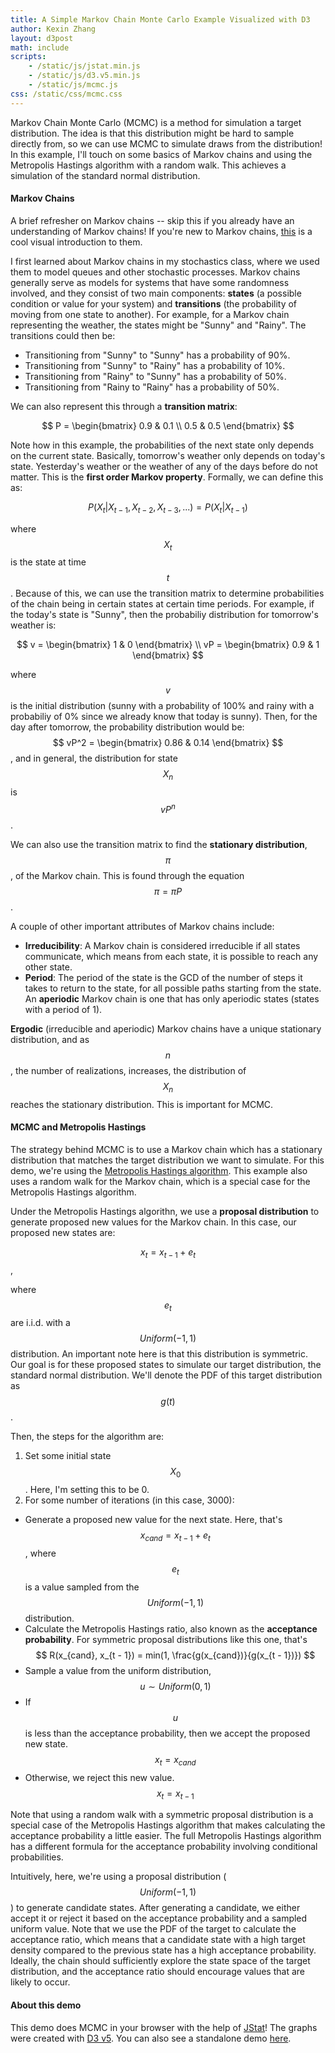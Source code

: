 ```yaml
---
title: A Simple Markov Chain Monte Carlo Example Visualized with D3
author: Kexin Zhang
layout: d3post
math: include
scripts:
    - /static/js/jstat.min.js
    - /static/js/d3.v5.min.js
    - /static/js/mcmc.js
css: /static/css/mcmc.css
---
```


Markov Chain Monte Carlo (MCMC) is a method for simulation a target distribution. The idea is that this distribution might be hard to sample directly from, so we can use MCMC to simulate draws from the distribution! In this example, I'll touch on some basics of Markov chains and using the Metropolis Hastings algorithm with a random walk. This achieves a simulation of the standard normal distribution.

<div id="chart"></div>
<div id="hist"></div>

#### Markov Chains
A brief refresher on Markov chains -- skip this if you already have an understanding of Markov chains! If you're new to Markov chains, [this](http://setosa.io/ev/markov-chains/) is a cool visual introduction to them.

I first learned about Markov chains in my stochastics class, where we used them to model queues and other stochastic processes. Markov chains generally serve as models for systems that have some randomness involved, and they consist of two main components: **states** (a possible condition or value for your system) and **transitions** (the probability of moving from one state to another). For example, for a Markov chain representing the weather, the states might be "Sunny" and "Rainy". The transitions could then be:
* Transitioning from "Sunny" to "Sunny" has a probability of 90%.
* Transitioning from "Sunny" to "Rainy" has a probability of 10%.
* Transitioning from "Rainy" to "Sunny" has a probability of 50%.
* Transitioning from "Rainy to "Rainy" has a probability of 50%. 

We can also represent this through a **transition matrix**:

$$
P = \begin{bmatrix}
0.9 & 0.1 \\
0.5 & 0.5 
\end{bmatrix}
$$

Note how in this example, the probabilities of the next state only depends on the current state. Basically, tomorrow's weather only depends on today's state. Yesterday's weather or the weather of any of the days before do not matter. This is the **first order Markov property**. Formally, we can define this as:

$$
P(X_t | X_{t-1}, X_{t-2}, X_{t-3}, ... ) = P(X_t | X_{t - 1})
$$

where $$X_t$$ is the state at time $$t$$. Because of this, we can use the transition matrix to determine probabilities of the chain being in certain states at certain time periods. For example, if the today's state is "Sunny", then the probabiliy distribution for tomorrow's weather is:

$$
v = \begin{bmatrix}
1 & 0
\end{bmatrix} \\ 
vP = \begin{bmatrix}
0.9 & 1
\end{bmatrix}
$$

where $$v$$ is the initial distribution (sunny with a probability of 100% and rainy with a probabiliy of 0% since we already know that today is sunny). Then, for the day after tomorrow, the probability distribution would be:
$$
vP^2 = \begin{bmatrix}
0.86 & 0.14
\end{bmatrix}
$$, and in general, the distribution for state $$X_n$$ is $$vP^n$$.

We can also use the transition matrix to find the **stationary distribution**, $$\pi$$, of the Markov chain. This is found through the equation $$\pi = \pi P$$.

A couple of other important attributes of Markov chains include:
* **Irreducibility**: A Markov chain is considered irreducible if all states communicate, which means from each state, it is possible to reach any other state. 
* **Period**:  The period of the state is the GCD of the number of steps it takes to return to the state, for all possible paths starting from the state. An **aperiodic** Markov chain is one that has only aperiodic states (states with a period of 1). 

**Ergodic** (irreducible and aperiodic) Markov chains have a unique stationary distribution, and as $$n$$, the number of realizations, increases, the distribution of $$X_n$$ reaches the stationary distribution. This is important for MCMC.

#### MCMC and Metropolis Hastings
The strategy behind MCMC is to use a Markov chain which has a stationary distribution that matches the target distribution we want to simulate. For this demo, we're using the [Metropolis Hastings algorithm](https://en.wikipedia.org/wiki/Metropolis%E2%80%93Hastings_algorithm). This example also uses a random walk for the Markov chain, which is a special case for the Metropolis Hastings algorithm. 

Under the Metropolis Hastings algorithn, we use a **proposal distribution** to generate proposed new values for the Markov chain. In this case, our proposed new states are:

$$
x_t = x_{t - 1} + e_t
$$,

where $$e_t$$ are i.i.d. with a $$Uniform(-1, 1)$$ distribution. An important note here is that this distribution is symmetric. Our goal is for these proposed states to simulate our target distribution, the standard normal distribution. We'll denote the PDF of this target distribution as $$g(t)$$.

Then, the steps for the algorithm are:
1. Set some initial state $$X_0$$. Here, I'm setting this to be 0. 
2. For some number of iterations (in this case, 3000):
  * Generate a proposed new value for the next state. Here, that's $$ x_{cand} = x_{t - 1} + e_t $$, where $$e_t$$ is a value sampled from the $$Uniform(-1, 1)$$ distribution.
  * Calculate the Metropolis Hastings ratio, also known as the **acceptance probability**. For symmetric proposal distributions like this one, that's
  $$ R(x_{cand}, x_{t - 1}) = min(1, \frac{g(x_{cand})}{g(x_{t - 1})}) $$
  * Sample a value from the uniform distribution, $$u \sim Uniform(0, 1)$$
  * If $$u$$ is less than the acceptance probability, then we accept the proposed new state. 
  $$x_t = x_{cand}$$
  * Otherwise, we reject this new value.
  $$x_t = x_{t - 1}$$

Note that using a random walk with a symmetric proposal distribution is a special case of the Metropolis Hastings algorithm that makes calculating the acceptance probability a little easier. The full Metropolis Hastings algorithm has a different formula for the acceptance probability involving conditional probabilities. 

Intuitively, here, we're using a proposal distribution ($$Uniform(-1, 1)$$) to generate candidate states. After generating a candidate, we either accept it or reject it based on the acceptance probability and a sampled uniform value. Note that we use the PDF of the target to calculate the acceptance ratio, which means that a candidate state with a high target density compared to the previous state has a high acceptance probability. Ideally, the chain should sufficiently explore the state space of the target distribution, and the acceptance ratio should encourage values that are likely to occur.

#### About this demo
This demo does MCMC in your browser with the help of [JStat](https://github.com/jstat/jstat)! The graphs were created with [D3 v5](https://d3js.org/). You can also see a standalone demo [here](https://www.kexinzhang.com/mcmc/).

